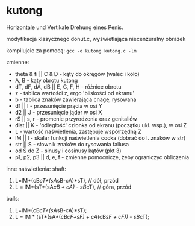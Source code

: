 # kutong
Horizontale und Vertikale Drehung eines Penis.

modyfikacja klasycznego donut.c, wyświetlająca niecenzuralny obrazek

kompilujcie za pomocą:
`gcc -o kutong kutong.c -lm`

zmienne:
- theta & fi || C & D - kąty do okręgów  (walec i koło)
- A, B - kąty obrotu kutong
- dT, dF, dA, dB || E, G, F, H - różnice obrotu
- z - tablica wartości z, ergo 'bliskości od ekranu'
- b - tablica znaków zawierająca cnagę, rysowana
- d1 || I - przesunięcie prącia w osi Y
- d2 || J - przesunięcie jąder w osi X
- rS || s, r - promenie przyrodzenia oraz genitaliów
- dist || K - 'odległość' członka od ekranu (początku ukł. wsp.), w osi Z
- L - wartość naświetlenia, zastępuje współrzędną Z
- lM || l - skalar funkcji naświetlenia cocka (dobrać do l. znaków w str)
- str || S - słownik znaków do rysowania fallusa
- od S do Z - sinusy i cosinusy kątów (pkt 3)
- p1, p2, p3 || d, e, f - zmienne pomocnicze, żeby ograniczyć obliczenia

inne naświetlenia:
shaft:
1. L=lM*(cB*cT+(sA*sB-cA)*sT),	// dół, przód
2. L = lM*(sT*(sA*cB + cA) - sB*cT),	// góra, przód

balls:
1. L=lM*(cB*cT+(sA*sB-cA)*sT);
2. L = lM * (sT*(sA*(cB*cF+sF) + cA*(cB*sF + cF)) - sB*cT);



